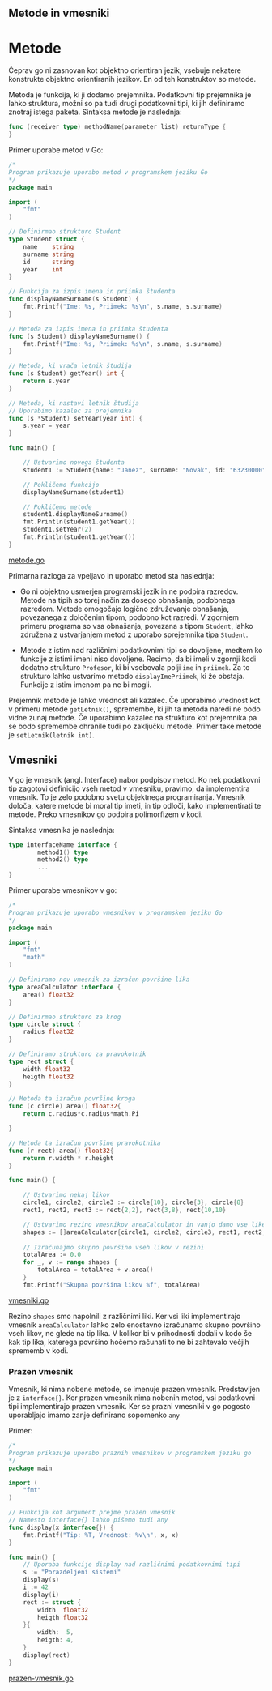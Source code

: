 ## Metode in vmesniki

# Metode

Čeprav go ni zasnovan kot objektno orientiran jezik, vsebuje nekatere konstrukte objektno orientiranih jezikov. En od teh konstruktov so metode.

Metoda je funkcija, ki ji dodamo prejemnika. Podatkovni tip prejemnika je lahko struktura, možni so pa tudi drugi podatkovni tipi, ki jih definiramo znotraj istega paketa. Sintaksa metode je naslednja:

```Go
func (receiver type) methodName(parameter list) returnType {
}
```

Primer uporabe metod v Go:

```Go
/*
Program prikazuje uporabo metod v programskem jeziku Go
*/
package main

import (
	"fmt"
)

// Definirmao strukturo Student
type Student struct {
	name    string
	surname string
	id      string
	year    int
}

// Funkcija za izpis imena in priimka študenta
func displayNameSurname(s Student) {
	fmt.Printf("Ime: %s, Priimek: %s\n", s.name, s.surname)
}

// Metoda za izpis imena in priimka študenta
func (s Student) displayNameSurname() {
	fmt.Printf("Ime: %s, Priimek: %s\n", s.name, s.surname)
}

// Metoda, ki vrača letnik študija
func (s Student) getYear() int {
	return s.year
}

// Metoda, ki nastavi letnik študija
// Uporabimo kazalec za prejemnika
func (s *Student) setYear(year int) {
	s.year = year
}

func main() {

	// Ustvarimo novega študenta
	student1 := Student{name: "Janez", surname: "Novak", id: "63230000", year: 1}

	// Pokličemo funkcijo
	displayNameSurname(student1)

	// Pokličemo metode
	student1.displayNameSurname()
	fmt.Println(student1.getYear())
	student1.setYear(2)
	fmt.Println(student1.getYear())
}
```
[metode.go](koda/metode.go)

Primarna razloga za vpeljavo in uporabo metod sta naslednja:

- Go ni objektno usmerjen programski jezik in ne podpira razredov. Metode na tipih so torej način za dosego obnašanja, podobnega razredom. Metode omogočajo logično združevanje obnašanja, povezanega z določenim tipom, podobno kot razredi. V zgornjem primeru programa so vsa obnašanja, povezana s tipom `Student`, lahko združena z ustvarjanjem metod z uporabo sprejemnika tipa `Student`. 

- Metode z istim nad različnimi podatkovnimi tipi so dovoljene, medtem ko funkcije z istimi imeni niso dovoljene. Recimo, da bi imeli v zgornji kodi dodatno strukturo `Profesor`, ki bi vsebovala polji `ime` in `priimek`. Za to strukturo lahko ustvarimo metodo `displayImePriimek`, ki že obstaja. Funkcije z istim imenom pa ne bi mogli.

Prejemnik metode je lahko vrednost ali kazalec. Če uporabimo vrednost kot v primeru metode `getLetnik()`, spremembe, ki jih ta metoda naredi ne bodo vidne zunaj metode. Če uporabimo kazalec na strukturo kot prejemnika pa se bodo spremembe ohranile tudi po zaključku metode. Primer take metode je `setLetnik(letnik int)`.

## Vmesniki

V go je vmesnik (angl. Interface) nabor podpisov metod. Ko nek podatkovni tip zagotovi definicijo vseh metod v vmesniku, pravimo, da implementira vmesnik. To je zelo podobno svetu objektnega programiranja. Vmesnik določa, katere metode bi moral tip imeti, in tip odloči, kako implementirati te metode. Preko vmesnikov go podpira polimorfizem v kodi.

Sintaksa vmesnika je naslednja:
```Go
type interfaceName interface {
        method1() type
        method2() type
        ...
}
```
Primer uporabe vmesnikov v go:
```Go
/*
Program prikazuje uporabo vmesnikov v programskem jeziku Go
*/
package main

import (
	"fmt"
    "math"
)

// Definiramo nov vmesnik za izračun površine lika
type areaCalculator interface {
    area() float32
}

// Definirmao strukturo za krog
type circle struct {
    radius float32
}

// Definiramo strukturo za pravokotnik
type rect struct {
    width float32
    heigth float32
}

// Metoda ta izračun površine kroga
func (c circle) area() float32{
    return c.radius*c.radius*math.Pi

}

// Metoda ta izračun površine pravokotnika
func (r rect) area() float32{
    return r.width * r.height
}

func main() {

    // Ustvarimo nekaj likov
    circle1, circle2, circle3 := circle{10}, circle{3}, circle{8}
    rect1, rect2, rect3 := rect{2,2}, rect{3,8}, rect{10,10}

    // Ustvarimo rezino vmesnikov areaCalculator in vanjo damo vse like, ki implementirajo vmesnik
    shapes := []areaCalculator{circle1, circle2, circle3, rect1, rect2, rect3}
    
    // Izračunajmo skupno površino vseh likov v rezini
    totalArea := 0.0
    for _, v := range shapes {
		totalArea = totalArea + v.area()
	}
	fmt.Printf("Skupna površina likov %f", totalArea)
```
[vmesniki.go](koda/vmesniki.go)

Rezino `shapes` smo napolnili z različnimi liki. Ker vsi liki implementirajo vmesnik `areaCalculator` lahko zelo enostavno izračunamo skupno površino vseh likov, ne glede na tip lika. V kolikor bi v prihodnosti dodali v kodo še kak tip lika, katerega površino hočemo računati to ne bi zahtevalo večjih sprememb v kodi.

### Prazen vmesnik

Vmesnik, ki nima nobene metode, se imenuje prazen vmesnik. Predstavljen je z `interface{}`. Ker prazen vmesnik nima nobenih metod, vsi podatkovni tipi implementirajo prazen vmesnik. Ker se prazni vmesniki v go pogosto uporabljajo imamo zanje definirano sopomenko `any`

Primer:
```Go
/*
Program prikazuje uporabo praznih vmesnikov v programskem jeziku go
*/
package main

import (
	"fmt"
)

// Funkcija kot argument prejme prazen vmesnik
// Namesto interface{} lahko pišemo tudi any
func display(x interface{}) {
	fmt.Printf("Tip: %T, Vrednost: %v\n", x, x)
}

func main() {
	// Uporaba funkcije display nad različnimi podatkovnimi tipi
	s := "Porazdeljeni sistemi"
	display(s)
	i := 42
	display(i)
	rect := struct {
		width  float32
		heigth float32
	}{
		width:  5,
		heigth: 4,
	}
	display(rect)
}
```
[prazen-vmesnik.go](koda/prazen-vmesnik.go)